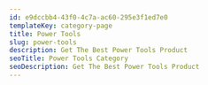 ```yaml
---
id: e9dccbb4-43f0-4c7a-ac60-295e3f1ed7e0
templateKey: category-page
title: Power Tools
slug: power-tools
description: Get The Best Power Tools Product
seoTitle: Power Tools Category
seoDescription: Get The Best Power Tools Product
---
```

